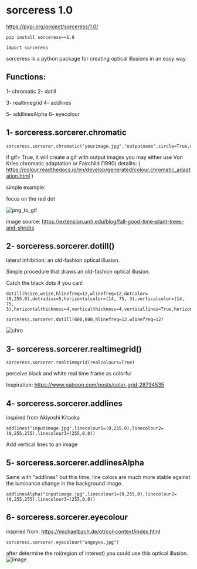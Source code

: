 # sorceress 1.0

https://pypi.org/project/sorceress/1.0/

```
pip install sorceress==1.0
```


```
import sorceress
```

sorceress is a python package for creating optical illusions in an easy way.

## Functions:

1- chromatic 
2- dotill    

3- realtimegrid 
4- addlines    

5- addlinesAlpha
6- eyecolour


## 1- sorceress.sorcerer.chromatic

```
sorceress.sorcerer.chromatic("yourimage.jpg","outputname",circle=True,method="CMCCAT2000",gif=False,duration=10000)

```

if gif= True, it will create a gif with output images
you may either use Von Kries chromatic adaptation or Fairchild (1990) detalits: ( https://colour.readthedocs.io/en/develop/generated/colour.chromatic_adaptation.html )

simple example:

focus on the red dot

![png_to_gif](https://user-images.githubusercontent.com/54986652/114435413-ca06a980-9bcc-11eb-831f-37730c77f4a9.gif)


image source: 
https://extension.unh.edu/blog/fall-good-time-plant-trees-and-shrubs


## 2- sorceress.sorcerer.dotill()

lateral inhibition: an old-fashion optical illusion.

Simple procedure that draws an old-fashion optical illusion.

Catch the black dots if you can!

```
dotill(hsize,wsize,hlinefreq=12,wlinefreq=12,dotcolor=(0,255,0),dotradius=5,horizontalcolor=(14, 75, 3),verticalcolor=(14, 75, 3),horizontalthickness=4,verticalthickness=4,verticallines=True,horizontallines=True):
```

```
sorceress.sorcerer.dotill(600,600,hlinefreq=12,wlinefreq=12)
```
![chro](https://user-images.githubusercontent.com/54986652/117381508-e7394a00-aee4-11eb-803e-4b08f42e721f.png)


## 3- sorceress.sorcerer.realtimegrid()

```
sorceress.sorcerer.realtimegrid(realcolours=True)
```


perceive black and white real time frame as colorful

Inspiration: https://www.patreon.com/posts/color-grid-28734535


## 4- sorceress.sorcerer.addlines
inspired from Akiyoshi Kitaoka

```
addlines("inputimage.jpg",linecolour1=(0,255,0),linecolour2=(0,255,255),linecolour3=(255,0,0))

```
Add vertical lines to an image 

## 5- sorceress.sorcerer.addlinesAlpha

Same with "addlines" but this time; line colors are much more stable against the luminance change in the background image. 

```
addlinesAlpha("inputimage.jpg",linecolour1=(0,255,0),linecolour2=(0,255,255),linecolour3=(255,0,0))

```


## 6- sorceress.sorcerer.eyecolour

inspried from: https://michaelbach.de/ot/col-context/index.html

```
sorceress.sorcerer.eyecolour("angeyes.jpg")

```

after determine the roi(region of interest) you could use this optical illusion. 
![image](https://user-images.githubusercontent.com/54986652/122818547-0566d800-d2e2-11eb-9d67-94b35626b39f.png)

